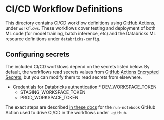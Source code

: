 # CI/CD Workflow Definitions
This directory contains CI/CD workflow definitions using [GitHub Actions](https://docs.github.com/en/actions),
under ``workflows``. These workflows cover testing and deployment of
both ML code (for model training, batch inference, etc) and the 
Databricks ML resource definitions under ``databricks-config``.
 
## Configuring secrets
The included CI/CD worfklows depend on the secrets listed below. By default,
the workflows read secrets values from
[GitHub Actions Encrypted Secrets](https://docs.github.com/en/actions/security-guides/encrypted-secrets), but
you can modify them to read secrets from elsewhere. 

* Credentials for Databricks authentication:* DEV_WORKSPACE_TOKEN
  * STAGING_WORKSPACE_TOKEN
  * PROD_WORKSPACE_TOKEN

The exact steps are described [in these docs](https://github.com/databricks/run-notebook/blob/main/README.md#prerequisites)
for the ``run-notebook`` GitHub Action used to drive CI/CD in the workflows under `.github`.